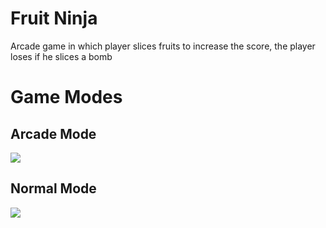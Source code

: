 # Fruit Ninja
Arcade game in which player slices fruits to increase the score, the player loses if he slices a bomb

# Game Modes
## Arcade Mode
![](readme-assets/arcade_mode.gif)

## Normal Mode
![](./readme-assets/normal_mode.gif)
